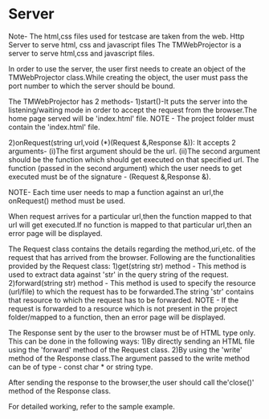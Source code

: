 # Server

Note- The html,css files used for testcase are taken from the web.
Http Server to serve html, css and javascript files
The TMWebProjector is a server to serve html,css and javascript files.

In order to use the server, the user first needs to create an object of the 
TMWebProjector class.While creating the object, the user must pass the port number
to which the server should be bound.

The TMWebProjector has 2 methods-
1)start()-It puts the server into the listening/waiting mode in order to accept the
	request from the browser.The home page served will be 'index.html' file.
NOTE - The project folder must contain the 'index.html' file.

2)onRequest(string url,void (*)(Request &,Response &)):
	It accepts 2 arguments-
		(i)The first argument should be the url.
		(ii)The second argument should be the function which should get
			executed on that specified url.
		The function (passed in the second argument) which the user needs 
		to get executed must be of the signature - (Request &,Response &).

NOTE- Each time user needs to map a function against an url,the onRequest() method
	must be used.

When request arrives for a particular url,then the function mapped to that url will
get executed.If no function is mapped to that particular url,then an error page will
be displayed.


The Request class contains the details regarding the method,uri,etc. of the
request that has arrived from the browser.
Following are the functionalities provided by the Request class:
	1)get(string str) method - This method is used to extract data against 'str'
		in the query string of the request.
	2)forward(string str) method - This method is used to specify the resource
 		(url/file) to which the request has to be forwarded.The string 'str' 
		contains that resource to which the request has to be forwarded.
NOTE - If the request is forwarded to a resource which is not present in the project
folder/mapped to a function, then an error page will be displayed. 

The Response sent by the user to the browser must be of HTML type only.
This can be done in the following ways:
1)By directly sending an HTML file using the 'forward' method of the Request class.
2)By using the 'write' method of the Response class.The argument passed to the
	write method can be of type - const char * or string type.
	
After sending the response to the browser,the user should call the'close()' method 
of the Response class.

For detailed working, refer to the sample example.


